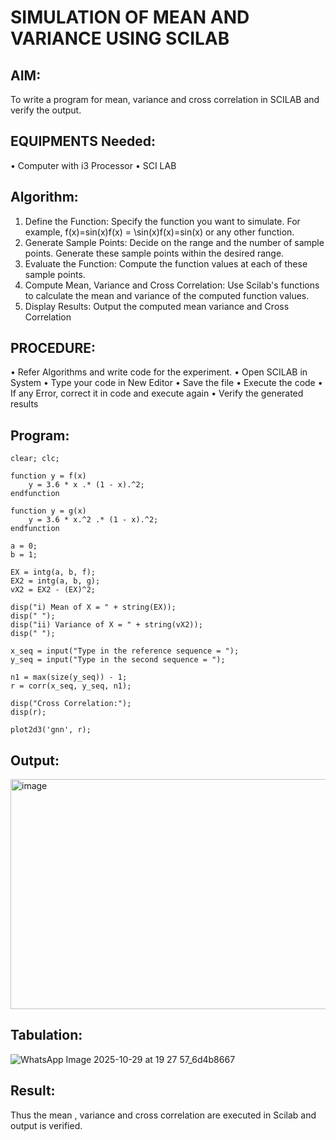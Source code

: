 # SIMULATION OF MEAN AND VARIANCE USING SCILAB
## AIM:

To write a program for mean, variance and cross correlation in SCILAB and verify the output.

## EQUIPMENTS Needed:

•	Computer with i3 Processor
•	SCI LAB

## Algorithm:

1.	Define	the	Function:	Specify the	function	you	want	to	simulate.	For	example, f(x)=sin⁡(x)f(x) = \sin(x)f(x)=sin(x) or any other function.
2.	Generate Sample Points: Decide on the range and the number of sample points. Generate these sample points within the desired range.
3.	Evaluate the Function: Compute the function values at each of these sample points.
4.	Compute Mean, Variance and Cross Correlation: Use Scilab's functions to calculate the mean and variance of the computed function values.
5.	Display Results: Output the computed mean variance and Cross Correlation

## PROCEDURE:

•	Refer Algorithms and write code for the experiment.
•	Open SCILAB in System
•	Type your code in New Editor
•	Save the file
•	Execute the code
•	If any Error, correct it in code and execute again
•	Verify the generated results

## Program:

```
clear; clc;

function y = f(x)
    y = 3.6 * x .* (1 - x).^2;
endfunction

function y = g(x)
    y = 3.6 * x.^2 .* (1 - x).^2;
endfunction

a = 0;
b = 1;

EX = intg(a, b, f);
EX2 = intg(a, b, g);
vX2 = EX2 - (EX)^2;

disp("i) Mean of X = " + string(EX));
disp(" ");
disp("ii) Variance of X = " + string(vX2));
disp(" ");

x_seq = input("Type in the reference sequence = ");
y_seq = input("Type in the second sequence = ");

n1 = max(size(y_seq)) - 1;
r = corr(x_seq, y_seq, n1);

disp("Cross Correlation:");
disp(r);

plot2d3('gnn', r);

```
## Output:
<img width="509" height="368" alt="image" src="https://github.com/user-attachments/assets/be78aeb6-31ae-4534-b501-cad9af56befc" />


## Tabulation:
![WhatsApp Image 2025-10-29 at 19 27 57_6d4b8667](https://github.com/user-attachments/assets/1ae55664-3758-42ab-8b26-0cc7f4ee928e)

## Result:
Thus the mean , variance and cross correlation are executed in Scilab and output is verified. 





